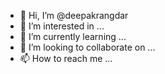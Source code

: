 - 👋 Hi, I’m @deepakrangdar
- 👀 I’m interested in ...
- 🌱 I’m currently learning ...
- 💞️ I’m looking to collaborate on ...
- 📫 How to reach me ...

<!---
deepakrangdar/deepakrangdar is a ✨ special ✨ repository because its `README.md` (this file) appears on your GitHub profile.
You can click the Preview link to take a look at your changes.
--->
